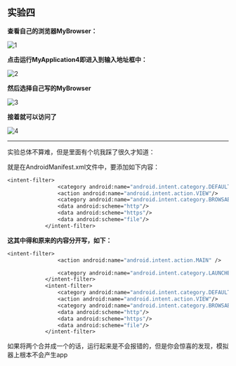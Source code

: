 ## 实验四

**查看自己的浏览器MyBrowser：**

![1](http://q9cfj5sv8.bkt.clouddn.com/4.1.png)

**点击运行MyApplication4即进入到输入地址框中：**

![2](http://q9cfj5sv8.bkt.clouddn.com/4.2.png)



**然后选择自己写的MyBrowser**

![3](http://q9cfj5sv8.bkt.clouddn.com/4.3.png)

**接着就可以访问了**

![4](http://q9cfj5sv8.bkt.clouddn.com/4.4.png)



---

实验总体不算难，但是里面有个坑我踩了很久才知道：

就是在AndroidManifest.xml文件中，要添加如下内容：

```1
<intent-filter>
                <category android:name="android.intent.category.DEFAULT"/>
                <action android:name="android.intent.action.VIEW"/>
                <category android:name="android.intent.category.BROWSABLE"/>
                <data android:scheme="http"/>
                <data android:scheme="https"/>
                <data android:scheme="file"/>
            </intent-filter>
```

**这其中得和原来的内容分开写，如下：**

```2
<intent-filter>
                <action android:name="android.intent.action.MAIN" />

                <category android:name="android.intent.category.LAUNCHER" />
            </intent-filter>
            <intent-filter>
                <category android:name="android.intent.category.DEFAULT"/>
                <action android:name="android.intent.action.VIEW"/>
                <category android:name="android.intent.category.BROWSABLE"/>
                <data android:scheme="http"/>
                <data android:scheme="https"/>
                <data android:scheme="file"/>
            </intent-filter>
```

如果将两个<intent-filter>合并成一个的话，运行起来是不会报错的，但是你会惊喜的发现，模拟器上根本不会产生app

